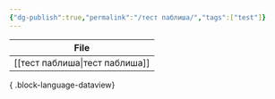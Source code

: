 ```yaml
---
{"dg-publish":true,"permalink":"/тест паблиша/","tags":["test"]}
---
```


| File                              |
| --------------------------------- |
| [[тест паблиша\|тест паблиша]] |

{ .block-language-dataview}

